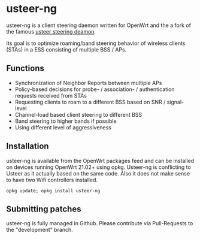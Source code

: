 # usteer-ng

usteer-ng is a client steering daemon written for OpenWrt and the a fork of the famous [usteer steering deamon](https://openwrt.org/packages/pkgdata/usteer).

Its goal is to optimize roaming/band steering behavior of wireless clients (STAs) in a ESS consisting of multiple BSS / APs.

## Functions

 - Synchronization of Neighbor Reports between multiple APs
 - Policy-based decisions for probe- / association- / authentication requests received from STAs
 - Requesting clients to roam to a different BSS based on SNR / signal-level
 - Channel-load based client steering to different BSS
 - Band steering to higher bands if possible
 - Using different level of aggressiveness

## Installation

usteer-ng is available from the OpenWrt packages feed and can be installed on devices running OpenWrt 21.02+ using opkg. Usteer-ng is conflicting to Usteer as it actually based on the same code. Also it does not make sense to have two Wifi controllers installed.

```
opkg update; opkg install usteer-ng
```

## Submitting patches

usteer-ng is fully managed in Github. Please contribute via Pull-Requests to the "development" branch.